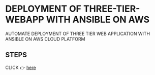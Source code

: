 # DEPLOYMENT OF THREE-TIER-WEBAPP WITH ANSIBLE ON AWS

AUTOMATE DEPLOYMENT OF THREE TIER WEB APPLICATION WITH ANSIBLE ON AWS CLOUD PLATFORM

## STEPS

[url]: https://www.linkedin.com/pulse/automate-set-up-vpc-three-web-tier-applications-aws-using-alabi/

CLICK 👉 [here][url]
